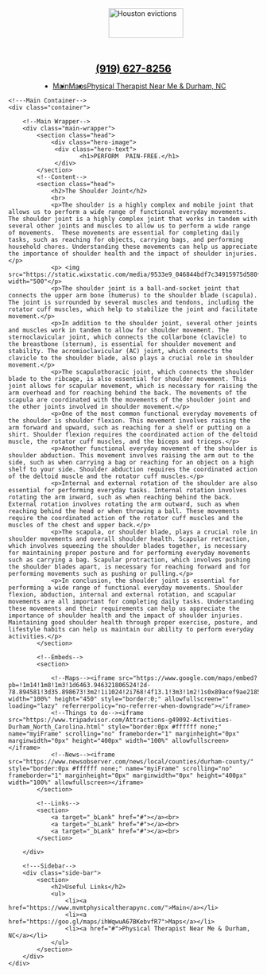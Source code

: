 
<head> <meta http-equiv="Content-type" content="text/html;charset=UTF-8"></head>
<!DOCTYPE html>
<html lang="en">
<head>
    <meta charset="UTF-8">
    <meta http-equiv="X-UA-Compatible" content="IE=edge">
    <meta name="viewport" content="width=device-width, initial-scale=1.0">
    <title>MVMT Physical Therapy</title>
</head>
<style>
    @import url("https://fonts.googleapis.com/css2?family=Montserrat:wght@100;200;300;400;500;600;700;800;900&display=swap");

/* Global Styles */

* {
  font-family: "Montserrat", sans-serif;
  margin: 0;
  padding: 5;
  box-sizing: border-box;
}

body { 
  padding: px 0%;
  background: #f5f5f54d;
}

a{
  text-decoration: none;
}

/* Container Styles */
.container {
  display: flex;
  height: 89vh;
}
.main-wrapper{

  flex: 2;  overflow-y: scroll;
}
.side-bar{
  background: #faf9f9;
  flex: .3;
  padding: 40px;
  /* background-color: white; */
}

.side-bar ul{
  padding: 0 40px;
  list-style: none;
}

.side-bar{
  background: rgb(230, 230, 231);
}


@media only screen and (max-width: 900px) {
  .container {
    flex-direction: column;
  }
  .side-bar{
    background: #114;
    color: white !important;
  }
  .side-bar a{
    color: white !important;
  }
}

/* Navigation Menu Styles */

nav.nav-menu {
  width: 100%;
  background-color:#f1473e;
  padding: 10px;
}

nav.nav-menu ul {
  width: 100%;
  display: flex;
  align-items: center;
  list-style: none;
  font-size: clamp(.8rem, 1.2vw, 2rem); 
}

.nav-menu .nav-item {
  padding: 10px;
  transition: background-color 500ms ease-in-out;
}

.nav-menu .nav-item:hover {
  cursor: pointer;
  background-color: #f5f5f54d;
}

.nav-menu .nav-item a{
  text-decoration: none;
  color: white;
}


/* Main Content Wrapper Styles */
.main-wrapper {
  background: white;
}

section {
  margin-bottom: 50px;
}

section.head,
section.youtube-embed {
  text-align: left;
}

.button-link {
  display: block;
  margin: 20px 0 0 0;
  padding: 10px 25px;
  width: fit-content;
  background: #f1473e;
  border-radius: 0px;
  text-decoration: none;
  color: white;
  transition: 0.3s transform ease-in-out;
  text-align: center;
}

.button-link-red {
  display: block;
  margin: 20px 0 0 0;
  padding: 10px 25px;
  width: fit-content;
  background: #f1473e;
  border-radius: 0px;
  text-decoration: none;
  color: white;
  transition: 0.3s transform ease-in-out;
  text-align: center;
}

.button-link-blue {
  display: block;
  margin: 20px 0 0 0;
  padding: 10px 25px;
  width: fit-content;
  background: #003299;
  border-radius: 0px;
  text-decoration: none;
  color: white;
  transition: 0.3s transform ease-in-out;
  text-align: center;
}

.button-link-green {
  display: block;
  margin: 20px 0 0 0;
  padding: 10px 25px;
  width: fit-content;
  background: #326600;
  border-radius: 0px;
  text-decoration: none;
  color: white;
  transition: 0.3s transform ease-in-out;
  text-align: center;
}

h1 {
  font-size: 30px;
  color:white;
  text-align: center;
}

h2 {
  margin-bottom: 10px;
  margin-top: 10px;
  text-align: left;
  font-size: 30px;
}
h4 {
  font-size: 25px;
  font-weight: bold;
  color: #ffffff;
}

ul{
  padding-left: 30px;
  }
  
  .side ul{
    text-align: justify;
    margin-bottom: 10px;
    line-height: 1.5rem;
    font-family: "Cormorant SC", sans-serif;
    font-size:30px;

  }

  ol{
    padding-left: 40px;
    }
    
    .side ol{
      text-align: justify;
      margin-bottom: 10px;
      line-height: 1.5rem;
      font-family: "Cormorant SC", sans-serif;
      font-size:30px;
  
    }

p {
  text-align: justify;
  margin-bottom: 10px;
  line-height: 1.5rem;
}

img {
  max-width: 100%;
  float: left;
  border-radius: 10px;
  margin: 15px;
}

.two-col {
  display: flex;
  justify-content: space-between;
  gap: 20px;
  background: white;
}

.two-col div {
  width: 100%;
}

@media only screen and (max-width: 900px) {
  body {
    padding: 20%;
  }

  .two-col {
    flex-direction: column;
  }

  .two-col div {
    width: 100%;
  }

  .main-wrapper {
    padding: 5%;
  }
}
.hero-image {
  /* Use "linear-gradient" to add a darken background effect to the image (photographer.jpg). This will make the text easier to read */
  background-image: linear-gradient(rgba(0, 0, 0, 0.822), rgba(0, 0, 0, 0.719)), url("https://static.wixstatic.com/media/1ab4bb_d7c7dd03e9124fdcbc06f2fef0fd9654~mv2.jpg/v1/fill/w_1349,h_810,fp_0.49_0.63,q_85,usm_0.66_1.00_0.01,enc_auto/pexels-anna-ilina-11900639_edited_edited.jpg");
  /* Set a specific height */
  height: 450px;
  /* Position and center the image to scale nicely on all screens */
  background-position: center;
  background-repeat: no-repeat;
  background-size: cover;
  position: relative;
}
/* Place text in the middle of the image */
.hero-text {
  text-align: left;
  position: absolute;
  top: 40%;
  left: 35%;
  transform: translate(-30%, -30%);
  color: #ffffff(255, 255, 255);
  font-weight:500;
  font-size: 16px;
  width: 100%;
  padding: 20px;
}

.boxsolid {
    border: solid 2px;
    margin: 50px;
}

.em {
    text-align: left;
    padding: 0px 0px 0px 40px;
}

.em2 {
    text-align: left;
    padding: 0px 30px 0px 30px;
}


</style>
<div class="two-col">
        <div style="display: flex ; justify-content: center;padding-left: 50px;"> <a href="https://www.mvmtphysicaltherapync.com/"><img style="height: 60px;width: 150px;" src="https://static.wixstatic.com/media/358882_c2562da6db2245c0977a0353cd395e0b~mv2.png/v1/fill/w_177,h_88,al_c,q_85,usm_0.66_1.00_0.01,enc_auto/MVMT%20PT%20Logo_RO3_Mvmt%20Logo%20-%20Red.png" alt="Houston evictions"></a></div>
        <div style="display: flex; justify-content: center; text-align: center;font-size: 20px;font-weight: bolder;padding-top: 50px;"><a href="Tel:(919) 627-8256"><span style="color: black;"> (919) 627-8256</span></a></div>
</div>
<body>
    <!--Navigation Menu-->
    <nav class="nav-menu">
        <ul style="display: flex;justify-content: center;">
            <li class="nav-item"><a href="https://www.mvmtphysicaltherapync.com/">Main</a></li>
            <li class="nav-item"><a href="https://goo.gl/maps/ihWqwuA67BKebvfR7">Maps</a></li>
            <li class="nav-item"><a href="#">Physical Therapist Near Me & Durham, NC</a></li>
        </ul>
    </nav>

    <!---Main Container-->
    <div class="container">

        <!--Main Wrapper-->
        <div class="main-wrapper">
            <section class="head">
                <div class="hero-image">
                 <div class="hero-text">
                        <h1>PERFORM  PAIN-FREE.</h1>
                 </div>
            </section>
            <!--Content-->
            <section class="head">
                <h2>The Shoulder Joint</h2>
                <br>
                <p>The shoulder is a highly complex and mobile joint that allows us to perform a wide range of functional everyday movements. The shoulder joint is a highly complex joint that works in tandem with several other joints and muscles to allow us to perform a wide range of movements.  These movements are essential for completing daily tasks, such as reaching for objects, carrying bags, and performing household chores. Understanding these movements can help us appreciate the importance of shoulder health and the impact of shoulder injuries.</p>
                <p> <img src="https://static.wixstatic.com/media/9533e9_046844bdf7c34915975d580fe1eafa71~mv2.jpg/v1/fill/w_740,h_745,al_c,q_85,usm_0.66_1.00_0.01,enc_auto/9533e9_046844bdf7c34915975d580fe1eafa71~mv2.jpg" width="500"</p>
                <p>The shoulder joint is a ball-and-socket joint that connects the upper arm bone (humerus) to the shoulder blade (scapula). The joint is surrounded by several muscles and tendons, including the rotator cuff muscles, which help to stabilize the joint and facilitate movement.</p>
                <p>In addition to the shoulder joint, several other joints and muscles work in tandem to allow for shoulder movement. The sternoclavicular joint, which connects the collarbone (clavicle) to the breastbone (sternum), is essential for shoulder movement and stability. The acromioclavicular (AC) joint, which connects the clavicle to the shoulder blade, also plays a crucial role in shoulder movement.</p>
                <p>The scapulothoracic joint, which connects the shoulder blade to the ribcage, is also essential for shoulder movement. This joint allows for scapular movement, which is necessary for raising the arm overhead and for reaching behind the back. The movements of the scapula are coordinated with the movements of the shoulder joint and the other joints involved in shoulder movement.</p>
                <p>One of the most common functional everyday movements of the shoulder is shoulder flexion. This movement involves raising the arm forward and upward, such as reaching for a shelf or putting on a shirt. Shoulder flexion requires the coordinated action of the deltoid muscle, the rotator cuff muscles, and the biceps and triceps.</p>
                <p>Another functional everyday movement of the shoulder is shoulder abduction. This movement involves raising the arm out to the side, such as when carrying a bag or reaching for an object on a high shelf to your side. Shoulder abduction requires the coordinated action of the deltoid muscle and the rotator cuff muscles.</p>
                <p>Internal and external rotation of the shoulder are also essential for performing everyday tasks. Internal rotation involves rotating the arm inward, such as when reaching behind the back. External rotation involves rotating the arm outward, such as when reaching behind the head or when throwing a ball. These movements require the coordinated action of the rotator cuff muscles and the muscles of the chest and upper back.</p>
                <p>The scapula, or shoulder blade, plays a crucial role in shoulder movements and overall shoulder health. Scapular retraction, which involves squeezing the shoulder blades together, is necessary for maintaining proper posture and for performing everyday movements such as carrying a bag. Scapular protraction, which involves pushing the shoulder blades apart, is necessary for reaching forward and for performing movements such as pushing or pulling.</p>
                <p>In conclusion, the shoulder joint is essential for performing a wide range of functional everyday movements. Shoulder flexion, abduction, internal and external rotation, and scapular movements are all important for completing daily tasks. Understanding these movements and their requirements can help us appreciate the importance of shoulder health and the impact of shoulder injuries. Maintaining good shoulder health through proper exercise, posture, and lifestyle habits can help us maintain our ability to perform everyday activities.</p>
            </section>

            <!--Embeds-->
            <section>

                <!--Maps--><iframe src="https://www.google.com/maps/embed?pb=!1m14!1m8!1m3!1d6463.946321806524!2d-78.894581!3d35.898673!3m2!1i1024!2i768!4f13.1!3m3!1m2!1s0x89acef9ae2185dc1%3A0x685159f145cac609!2sMVMT%20Physical%20Therapy!5e0!3m2!1sen!2sus!4v1684979672046!5m2!1sen!2sus" width="100%" height="450" style="border:0;" allowfullscreen="" loading="lazy" referrerpolicy="no-referrer-when-downgrade"></iframe>
                <!--Things to do--><iframe src="https://www.tripadvisor.com/Attractions-g49092-Activities-Durham_North_Carolina.html" style="border:0px #ffffff none;" name="myiFrame" scrolling="no" frameborder="1" marginheight="0px" marginwidth="0px" height="400px" width="100%" allowfullscreen></iframe>
                <!--News--><iframe src="https://www.newsobserver.com/news/local/counties/durham-county/" style="border:0px #ffffff none;" name="myiFrame" scrolling="no" frameborder="1" marginheight="0px" marginwidth="0px" height="400px" width="100%" allowfullscreen></iframe>      
            </section>

            <!--Links-->
            <section>
                <a target="_bLank" href="#"></a><br>
                <a target="_bLank" href="#"></a><br>
                <a target="_bLank" href="#"></a><br>
            </section>

        </div>

        <!---Sidebar-->
        <div class="side-bar">
            <section>
                <h2>Useful Links</h2>
                <ul>
                    <li><a href="https://www.mvmtphysicaltherapync.com/">Main</a></li>
                    <li><a href="https://goo.gl/maps/ihWqwuA67BKebvfR7">Maps</a></li>
                    <li><a href="#">Physical Therapist Near Me & Durham, NC</a></li>
                </ul>
            </section>
        </div>
    </div>
    
</body>
</html>
